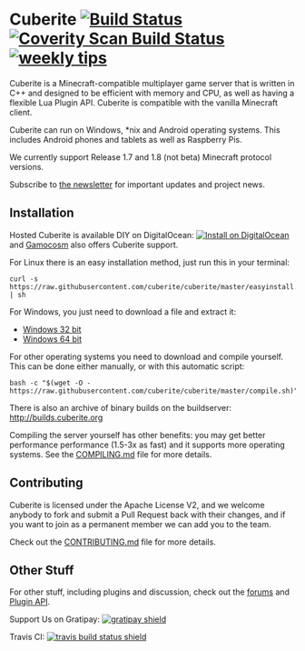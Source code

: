 Cuberite [![Build Status](http://img.shields.io/travis/cuberite/cuberite/master.svg?style=flat)](https://travis-ci.org/cuberite/cuberite) [![Coverity Scan Build Status](https://img.shields.io/coverity/scan/1930.svg)](https://scan.coverity.com/projects/1930) [![weekly tips](http://img.shields.io/gratipay/cuberite.svg?style=flat)](http://gratipay.com/cuberite)
========

Cuberite is a Minecraft-compatible multiplayer game server that is written in C++ and designed to be efficient with memory and CPU, as well as having a flexible Lua Plugin API. Cuberite is compatible with the vanilla Minecraft client.

Cuberite can run on Windows, *nix and Android operating systems. This includes Android phones and tablets as well as Raspberry Pis. 

We currently support Release 1.7 and 1.8 (not beta) Minecraft protocol versions.

Subscribe to [the newsletter](http://newsletter.cuberite.org/subscribe.htm) for important updates and project news.

Installation
------------
Hosted Cuberite is available DIY on DigitalOcean: [![Install on DigitalOcean](http://doinstall.bearbin.net/button.svg)](http://doinstall.bearbin.net/install?url=https://github.com/cuberite/cuberite) and [Gamocosm](https://gamocosm.com) also offers Cuberite support.

For Linux there is an easy installation method, just run this in your terminal:

    curl -s https://raw.githubusercontent.com/cuberite/cuberite/master/easyinstall.sh | sh

For Windows, you just need to download a file and extract it:

 - [Windows 32 bit](http://builds.cuberite.org/job/Cuberite%20Windows%20x86%20Master/lastSuccessfulBuild/artifact/Install/Cuberite.zip)
 - [Windows 64 bit](http://builds.cuberite.org/job/Cuberite%20Windows%20x64%20Master/lastSuccessfulBuild/artifact/Install/Cuberite.zip)

For other operating systems you need to download and compile yourself. This can be done either manually, or with this automatic script:

    bash -c "$(wget -O - https://raw.githubusercontent.com/cuberite/cuberite/master/compile.sh)"

There is also an archive of binary builds on the buildserver: http://builds.cuberite.org

Compiling the server yourself has other benefits: you may get better performance performance (1.5-3x as fast) and it supports more operating systems. See the [COMPILING.md](https://github.com/cuberite/cuberite/blob/master/COMPILING.md) file for more details.

Contributing
------------

Cuberite is licensed under the Apache License V2, and we welcome anybody to fork and submit a Pull Request back with their changes, and if you want to join as a permanent member we can add you to the team.

Check out the [CONTRIBUTING.md](https://github.com/cuberite/cuberite/blob/master/CONTRIBUTING.md) file for more details.

Other Stuff
-----------

For other stuff, including plugins and discussion, check out the [forums](http://forum.mc-server.org) and [Plugin API](http://api-docs.cuberite.org).

Support Us on Gratipay: [![gratipay shield](http://img.shields.io/gratipay/cuberite.svg)](https://www.gratipay.com/cuberite)

Travis CI: [![travis build status shield](http://img.shields.io/travis/cuberite/cuberite.svg)](https://travis-ci.org/cuberite/cuberite)

